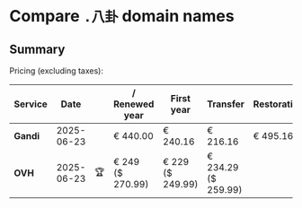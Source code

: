 # Compare `.八卦` domain names

## Summary

Pricing (excluding taxes):

| Service | Date |  | / Renewed year | First year | Transfer | Restoration |
|--|--|--|--|--|--|--|
| **Gandi** | 2025-06-23 |  | € 440.00 | € 240.16 | € 216.16 | € 495.16 |
| **OVH** | 2025-06-23 | 🏆 | € 249<br>($ 270.99) | € 229<br>($ 249.99) | € 234.29<br>($ 259.99) |  |
